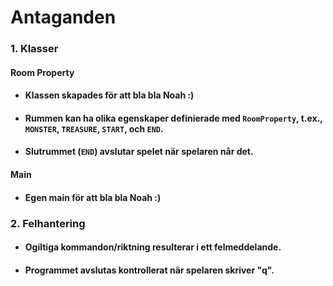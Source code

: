 # Antaganden
### 1. Klasser 
#### Room Property
   * #### Klassen skapades för att bla bla Noah :)
   * #### Rummen kan ha olika egenskaper definierade med `RoomProperty`, t.ex., `MONSTER`, `TREASURE`, `START`, och `END`.
   * #### Slutrummet (`END`) avslutar spelet när spelaren når det.

#### Main
* #### Egen main för att bla bla Noah :)


### 2. Felhantering
   * #### Ogiltiga kommandon/riktning resulterar i ett felmeddelande.
   * #### Programmet avslutas kontrollerat när spelaren skriver "q".
